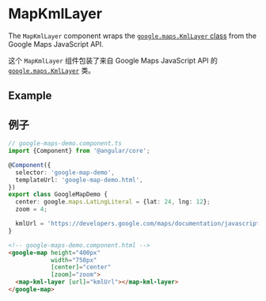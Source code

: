 # MapKmlLayer

The `MapKmlLayer` component wraps the [`google.maps.KmlLayer` class](https://developers.google.com/maps/documentation/javascript/reference/kml#KmlLayer) from the Google Maps JavaScript API.

这个 `MapKmlLayer` 组件包装了来自 Google Maps JavaScript API 的 [`google.maps.KmlLayer`](https://developers.google.com/maps/documentation/javascript/reference/kml#KmlLayer) 类。

## Example

## 例子

```typescript
// google-maps-demo.component.ts
import {Component} from '@angular/core';

@Component({
  selector: 'google-map-demo',
  templateUrl: 'google-map-demo.html',
})
export class GoogleMapDemo {
  center: google.maps.LatLngLiteral = {lat: 24, lng: 12};
  zoom = 4;

  kmlUrl = 'https://developers.google.com/maps/documentation/javascript/examples/kml/westcampus.kml';
}
```

```html
<!-- google-maps-demo.component.html -->
<google-map height="400px"
            width="750px"
            [center]="center"
            [zoom]="zoom">
  <map-kml-layer [url]="kmlUrl"></map-kml-layer>
</google-map>
```
